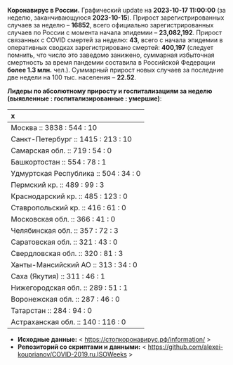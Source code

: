 **Коронавирус в России.** Графический update на **2023-10-17 11:00:00**
(за неделю, заканчивающуюся **2023-10-15**). Прирост зарегистрированных
случаев за неделю – **16852**, всего официально зарегистрированных
случаев по России c момента начала эпидемии – **23,082,192**. Прирост
связанных с COVID смертей за неделю: **43**, всего с начала эпидемии в
оперативных сводках зарегистрировано смертей: **400,197** (следует
помнить, что число это заведомо занижено, суммарная избыточная
смертность за время пандемии составила в Российской Федерации **более
1.3 млн.** чел.). Суммарный прирост новых случаев за последние две
недели на 100 тыс. населения – **22.52**.

<!-- Суммарное по Москве -- **3513.2** тыс., по Петербургу -- **1943.8** тыс. -->

**Лидеры по абсолютному приросту и госпитализациям за неделю (выявленные
: госпитализированные : умершие)**:

<table>
<thead>
<tr class="header">
<th style="text-align: left;">x</th>
</tr>
</thead>
<tbody>
<tr class="odd">
<td style="text-align: left;">Москва :: 3838 : 544 : 10</td>
</tr>
<tr class="even">
<td style="text-align: left;">Санкт-Петербург :: 1415 : 213 : 10</td>
</tr>
<tr class="odd">
<td style="text-align: left;">Самарская обл. :: 719 : 54 : 0</td>
</tr>
<tr class="even">
<td style="text-align: left;">Башкортостан :: 554 : 78 : 1</td>
</tr>
<tr class="odd">
<td style="text-align: left;">Удмуртская Республика :: 504 : 34 : 0</td>
</tr>
<tr class="even">
<td style="text-align: left;">Пермский кр. :: 489 : 99 : 3</td>
</tr>
<tr class="odd">
<td style="text-align: left;">Краснодарский кр. :: 485 : 123 : 0</td>
</tr>
<tr class="even">
<td style="text-align: left;">Ставропольский кр. :: 416 : 61 : 0</td>
</tr>
<tr class="odd">
<td style="text-align: left;">Московская обл. :: 366 : 41 : 0</td>
</tr>
<tr class="even">
<td style="text-align: left;">Челябинская обл. :: 357 : 72 : 3</td>
</tr>
<tr class="odd">
<td style="text-align: left;">Саратовская обл. :: 321 : 43 : 0</td>
</tr>
<tr class="even">
<td style="text-align: left;">Свердловская обл. :: 320 : 81 : 3</td>
</tr>
<tr class="odd">
<td style="text-align: left;">Ханты-Мансийский АО :: 313 : 34 : 0</td>
</tr>
<tr class="even">
<td style="text-align: left;">Саха (Якутия) :: 311 : 46 : 1</td>
</tr>
<tr class="odd">
<td style="text-align: left;">Нижегородская обл. :: 289 : 51 : 1</td>
</tr>
<tr class="even">
<td style="text-align: left;">Воронежская обл. :: 287 : 46 : 0</td>
</tr>
<tr class="odd">
<td style="text-align: left;">Татарстан :: 284 : 94 : 0</td>
</tr>
<tr class="even">
<td style="text-align: left;">Астраханская обл. :: 140 : 116 : 0</td>
</tr>
</tbody>
</table>

<!-- **Техническое.** В виду многочисленности графиков по регионам, отсылаю за ними к папкам в репозитории. 

* **Графики по регионам:** < https://github.com/alexei-kouprianov/COVID.2019.ru/tree/master/plots/regions >

* **Скрипт и данные.** < https://github.com/alexei-kouprianov/COVID.2019.ru > -->

-   **Исходные данные:** &lt;
    <a href="https://стопкоронавирус.рф/information/"
    class="uri">https://стопкоронавирус.рф/information/</a> &gt;
-   **Репозиторий со скриптами и данными:** &lt;
    <https://github.com/alexei-kouprianov/COVID-2019.ru.ISOWeeks> &gt;
